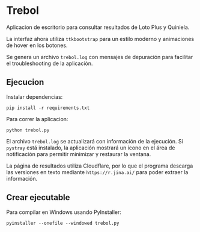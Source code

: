 # Trebol

Aplicacion de escritorio para consultar resultados de Loto Plus y Quiniela.

La interfaz ahora utiliza `ttkbootstrap` para un estilo moderno y
animaciones de hover en los botones.

Se genera un archivo `trebol.log` con mensajes de depuración para facilitar
el troubleshooting de la aplicación.

## Ejecucion

Instalar dependencias:
```
pip install -r requirements.txt
```

Para correr la aplicacion:
```
python trebol.py
```
El archivo `trebol.log` se actualizará con información de la ejecución.
Si `pystray` está instalado, la aplicación mostrará un ícono en el área de
notificación para permitir minimizar y restaurar la ventana.

La página de resultados utiliza Cloudflare, por lo que el programa
descarga las versiones en texto mediante `https://r.jina.ai/` para poder
extraer la información.


## Crear ejecutable

Para compilar en Windows usando PyInstaller:
```
pyinstaller --onefile --windowed trebol.py
```

